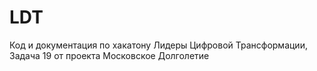 # LDT
Код и документация по хакатону Лидеры Цифровой Трансформации, Задача 19 от проекта Московское Долголетие
